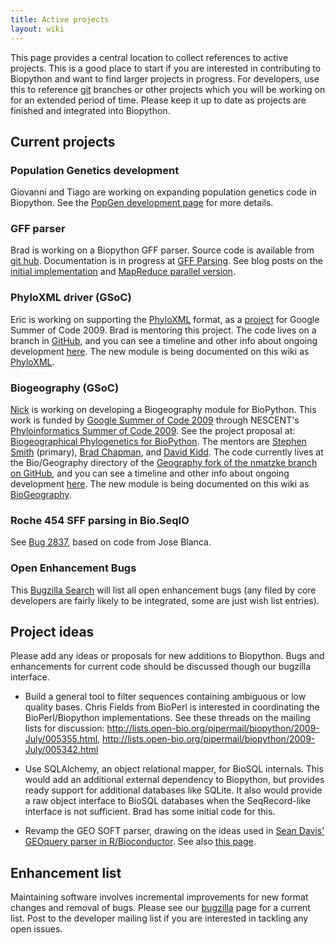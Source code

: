 ```yaml
---
title: Active projects
layout: wiki
---
```


This page provides a central location to collect references to active
projects. This is a good place to start if you are interested in
contributing to Biopython and want to find larger projects in progress.
For developers, use this to reference [git](git "wikilink") branches or
other projects which you will be working on for an extended period of
time. Please keep it up to date as projects are finished and integrated
into Biopython.

Current projects
----------------

### Population Genetics development

Giovanni and Tiago are working on expanding population genetics code in
Biopython. See the [PopGen development page](PopGen_dev "wikilink") for
more details.

### GFF parser

Brad is working on a Biopython GFF parser. Source code is available from
[git hub](http://github.com/chapmanb/bcbb/tree/master/gff).
Documentation is in progress at [GFF Parsing](GFF_Parsing "wikilink").
See blog posts on the [initial
implementation](http://bcbio.wordpress.com/2009/03/08/initial-gff-parser-for-biopython/)
and [MapReduce parallel
version](http://bcbio.wordpress.com/2009/03/22/mapreduce-implementation-of-gff-parsing-for-biopython/).

### PhyloXML driver (GSoC)

Eric is working on supporting the [PhyloXML](http://www.phyloxml.org/)
format, as a
[project](http://socghop.appspot.com/student_project/show/google/gsoc2009/nescent/t124022798969)
for Google Summer of Code 2009. Brad is mentoring this project. The code
lives on a branch in
[GitHub](http://github.com/etal/biopython/tree/phyloxml), and you can
see a timeline and other info about ongoing development
[here](http://github.com/etal/biopython/tree/phyloxml/Bio/PhyloXML/).
The new module is being documented on this wiki as
[PhyloXML](PhyloXML "wikilink").

### Biogeography (GSoC)

[Nick](Matzke "wikilink") is working on developing a Biogeography module
for BioPython. This work is funded by [Google Summer of Code
2009](http://socghop.appspot.com/program/home/google/gsoc2009) through
NESCENT's [Phyloinformatics Summer of Code
2009](https://www.nescent.org/wg_phyloinformatics/Phyloinformatics_Summer_of_Code_2009).
See the project proposal at: [Biogeographical Phylogenetics for
BioPython](http://socghop.appspot.com/student_project/show/google/gsoc2009/nescent/t124022798250).
The mentors are [Stephen Smith](http://blackrim.org/) (primary), [Brad
Chapman](http://bcbio.wordpress.com/), and [David
Kidd](http://evoviz.nescent.org/). The code currently lives at the
Bio/Geography directory of the [Geography fork of the nmatzke branch on
GitHub](http://github.com/nmatzke/biopython/tree/Geography), and you can
see a timeline and other info about ongoing development
[here](BioGeography "wikilink"). The new module is being documented on
this wiki as [BioGeography](BioGeography "wikilink").

### Roche 454 SFF parsing in Bio.SeqIO

See [Bug 2837](http://bugzilla.open-bio.org/show_bug.cgi?id=2837), based
on code from Jose Blanca.

### Open Enhancement Bugs

This [Bugzilla
Search](http://bugzilla.open-bio.org/buglist.cgi?product=Biopython&bug_status=NEW&bug_status=ASSIGNED&bug_status=REOPENED&bug_severity=enhancement)
will list all open enhancement bugs (any filed by core developers are
fairly likely to be integrated, some are just wish list entries).

Project ideas
-------------

Please add any ideas or proposals for new additions to Biopython. Bugs
and enhancements for current code should be discussed though our
bugzilla interface.

-   Build a general tool to filter sequences containing ambiguous or low
    quality bases. Chris Fields from BioPerl is interested in
    coordinating the BioPerl/Biopython implementations. See these
    threads on the mailing lists for discussion:
    <http://lists.open-bio.org/pipermail/biopython/2009-July/005355.html>,
    <http://lists.open-bio.org/pipermail/biopython/2009-July/005342.html>

<!-- -->

-   Use SQLAlchemy, an object relational mapper, for BioSQL internals.
    This would add an additional external dependency to Biopython, but
    provides ready support for additional databases like SQLite. It also
    would provide a raw object interface to BioSQL databases when the
    SeqRecord-like interface is not sufficient. Brad has some initial
    code for this.

<!-- -->

-   Revamp the GEO SOFT parser, drawing on the ideas used in [Sean
    Davis' GEOquery parser in
    R/Bioconductor](http://www.bioconductor.org/packages/bioc/html/GEOquery.html).
    See also [this page](http://www.warwick.ac.uk/go/peter_cock/r/geo/).

Enhancement list
----------------

Maintaining software involves incremental improvements for new format
changes and removal of bugs. Please see our
[bugzilla](http://bugzilla.open-bio.org/) page for a current list. Post
to the developer mailing list if you are interested in tackling any open
issues.
